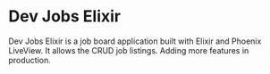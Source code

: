 # Dev Jobs Elixir

Dev Jobs Elixir is a job board application built with Elixir and Phoenix LiveView. It allows the CRUD job listings. Adding more features in production.
